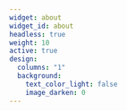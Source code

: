 ```yaml
---
widget: about
widget_id: about
headless: true
weight: 10
active: true
design:
  columns: "1"
  background:
    text_color_light: false
    image_darken: 0
---
```

